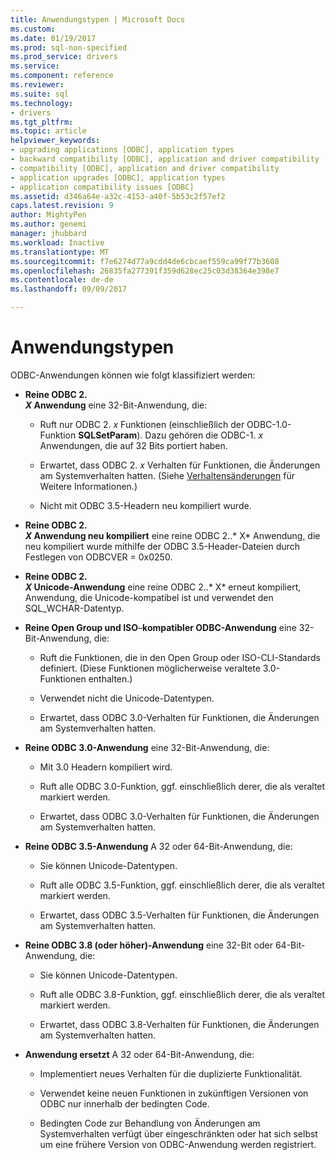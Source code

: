 ```yaml
---
title: Anwendungstypen | Microsoft Docs
ms.custom: 
ms.date: 01/19/2017
ms.prod: sql-non-specified
ms.prod_service: drivers
ms.service: 
ms.component: reference
ms.reviewer: 
ms.suite: sql
ms.technology:
- drivers
ms.tgt_pltfrm: 
ms.topic: article
helpviewer_keywords:
- upgrading applications [ODBC], application types
- backward compatibility [ODBC], application and driver compatibility
- compatibility [ODBC], application and driver compatibility
- application upgrades [ODBC], application types
- application compatibility issues [ODBC]
ms.assetid: d346a64e-a32c-4153-a40f-5b53c2f57ef2
caps.latest.revision: 9
author: MightyPen
ms.author: genemi
manager: jhubbard
ms.workload: Inactive
ms.translationtype: MT
ms.sourcegitcommit: f7e6274d77a9cdd4de6cbcaef559ca99f77b3608
ms.openlocfilehash: 26835fa277391f359d628ec25c03d38364e398e7
ms.contentlocale: de-de
ms.lasthandoff: 09/09/2017

---
```

# <a name="types-of-applications"></a>Anwendungstypen
ODBC-Anwendungen können wie folgt klassifiziert werden:  
  
-   **Reine ODBC 2.**  
     ***X* Anwendung** eine 32-Bit-Anwendung, die:  
  
    -   Ruft nur ODBC 2. *x* Funktionen (einschließlich der ODBC-1.0-Funktion **SQLSetParam**). Dazu gehören die ODBC-1. *x* Anwendungen, die auf 32 Bits portiert haben.  
  
    -   Erwartet, dass ODBC 2. *x* Verhalten für Funktionen, die Änderungen am Systemverhalten hatten. (Siehe [Verhaltensänderungen](../../../odbc/reference/develop-app/behavioral-changes.md) für Weitere Informationen.)  
  
    -   Nicht mit ODBC 3.5-Headern neu kompiliert wurde.  
  
-   **Reine ODBC 2.**  
     ***X* Anwendung neu kompiliert** eine reine ODBC 2..* X* Anwendung, die neu kompiliert wurde mithilfe der ODBC 3.5-Header-Dateien durch Festlegen von ODBCVER = 0x0250.  
  
-   **Reine ODBC 2.**  
     ***X* Unicode-Anwendung** eine reine ODBC 2..* X* erneut kompiliert, Anwendung, die Unicode-kompatibel ist und verwendet den SQL_WCHAR-Datentyp.  
  
-   **Reine Open Group und ISO**–**kompatibler ODBC-Anwendung** eine 32-Bit-Anwendung, die:  
  
    -   Ruft die Funktionen, die in den Open Group oder ISO-CLI-Standards definiert. (Diese Funktionen möglicherweise veraltete 3.0-Funktionen enthalten.)  
  
    -   Verwendet nicht die Unicode-Datentypen.  
  
    -   Erwartet, dass ODBC 3.0-Verhalten für Funktionen, die Änderungen am Systemverhalten hatten.  
  
-   **Reine ODBC 3.0-Anwendung** eine 32-Bit-Anwendung, die:  
  
    -   Mit 3.0 Headern kompiliert wird.  
  
    -   Ruft alle ODBC 3.0-Funktion, ggf. einschließlich derer, die als veraltet markiert werden.  
  
    -   Erwartet, dass ODBC 3.0-Verhalten für Funktionen, die Änderungen am Systemverhalten hatten.  
  
-   **Reine ODBC 3.5-Anwendung** A 32 oder 64-Bit-Anwendung, die:  
  
    -   Sie können Unicode-Datentypen.  
  
    -   Ruft alle ODBC 3.5-Funktion, ggf. einschließlich derer, die als veraltet markiert werden.  
  
    -   Erwartet, dass ODBC 3.5-Verhalten für Funktionen, die Änderungen am Systemverhalten hatten.  
  
-   **Reine ODBC 3.8 (oder höher)-Anwendung** eine 32-Bit oder 64-Bit-Anwendung, die:  
  
    -   Sie können Unicode-Datentypen.  
  
    -   Ruft alle ODBC 3.8-Funktion, ggf. einschließlich derer, die als veraltet markiert werden.  
  
    -   Erwartet, dass ODBC 3.8-Verhalten für Funktionen, die Änderungen am Systemverhalten hatten.  
  
-   **Anwendung ersetzt** A 32 oder 64-Bit-Anwendung, die:  
  
    -   Implementiert neues Verhalten für die duplizierte Funktionalität.  
  
    -   Verwendet keine neuen Funktionen in zukünftigen Versionen von ODBC nur innerhalb der bedingten Code.  
  
    -   Bedingten Code zur Behandlung von Änderungen am Systemverhalten verfügt über eingeschränkten oder hat sich selbst um eine frühere Version von ODBC-Anwendung werden registriert.

